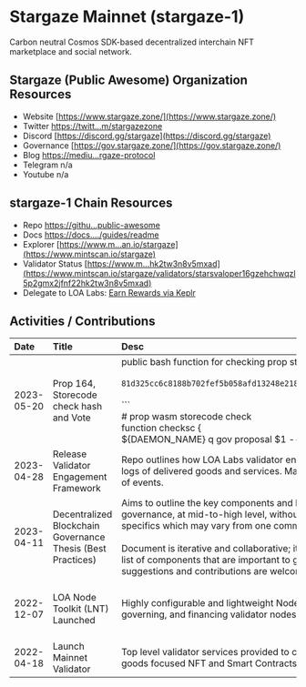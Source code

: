 # Stargaze Mainnet (stargaze-1)

Carbon neutral Cosmos SDK-based decentralized interchain NFT marketplace and social network. 

## Stargaze (Public Awesome) Organization Resources

* Website [https://www.stargaze.zone/](https://www.stargaze.zone/)
* Twitter [https://twitt...m/stargazezone](https://twitter.com/stargazezone)
* Discord [https://discord.gg/stargaze](https://discord.gg/stargaze)
* Governance [https://gov.stargaze.zone/](https://gov.stargaze.zone/)
* Blog [https://mediu...rgaze-protocol](https://medium.com/stargaze-protocol)
* Telegram n/a
* Youtube n/a

## stargaze-1 Chain Resources

* Repo [https://githu...public-awesome](https://github.com/public-awesome)
* Docs [https://docs..../guides/readme](https://docs.stargaze.zone/guides/readme)
* Explorer [https://www.m...an.io/stargaze](https://www.mintscan.io/stargaze)
* Validator Status [https://www.m...hk2tw3n8v5mxad](https://www.mintscan.io/stargaze/validators/starsvaloper16gzehchwqzl5p2gmx2jfnf22hk2tw3n8v5mxad)
* Delegate to LOA Labs: [Earn Rewards via Keplr](https://wallet.keplr.app/chains/stargaze?modal=validator&chain=stargaze-1&validator_address=starsvaloper16gzehchwqzl5p2gmx2jfnf22hk2tw3n8v5mxad&referral=true)

## Activities / Contributions
| Date | Title | Desc | Link | Type |
| :----------- | :------------ | :-------------------------------- | :---- | :---- |
| 2023-05-20 | Prop 164, Storecode check hash and Vote  | public bash function for checking prop store code<br><br>`81d325cc6c8188b702fef5b058afd13248e218ca902bc7b9f9d8ebac20fc8265`<br><br>```<br># prop wasm storecode check<br>function checksc {<br>${DAEMON_NAME} q gov proposal $1 --output json | jq -r '.content.wasm_byte_code' | base64 -d | gzip -dc | sha256sum<br>}<br>``` | [https://www.m...568BBFEA81E7C8](https://www.mintscan.io/stargaze/txs/2273CB9F27BB3510B2D630DF5309D377EED75A5FAA09B2EFE7568BBFEA81E7C8) | GOV-6, PGs-13, PGs-12 |
| 2023-04-28 | Release Validator Engagement Framework | Repo outlines how LOA Labs validator engages with each chain and logs of delivered goods and services. Manages tracking and records of events.  | [https://githu...ment-Framework](https://github.com/LOA-Labs/Validator-Engagement-Framework) | PGs-12 |
| 2023-04-11 | Decentralized Blockchain Governance Thesis (Best Practices) | Aims to outline the key components and best practices in blockchain governance, at mid-to-high level, without getting too detailed about specifics which may vary from one community to the next.<br><br>Document is iterative and collaborative; it covers a non-exhaustive list of components that are important to governance; your suggestions and contributions are welcome. | [https://gov.vs.loalabs.io/](https://gov.vs.loalabs.io/) | GOV-9, GOV-6, PGs-12 |
| 2022-12-07 | LOA Node Toolkit (LNT) Launched | Highly configurable and lightweight Nodejs toolkit for monitoring, governing, and financing validator nodes on Cosmos. | [https://githu...a-node-toolkit](https://github.com/LOA-Labs/loa-node-toolkit) | PGs-12, INF-5, PGs-14 |
| 2022-04-18 | Launch Mainnet Validator | Top level validator services provided to carbon neutral and public goods focused NFT and Smart Contracts chain.  | [https://www.m...hk2tw3n8v5mxad](https://www.mintscan.io/stargaze/validators/starsvaloper16gzehchwqzl5p2gmx2jfnf22hk2tw3n8v5mxad) | INF-1, GOV-10 |